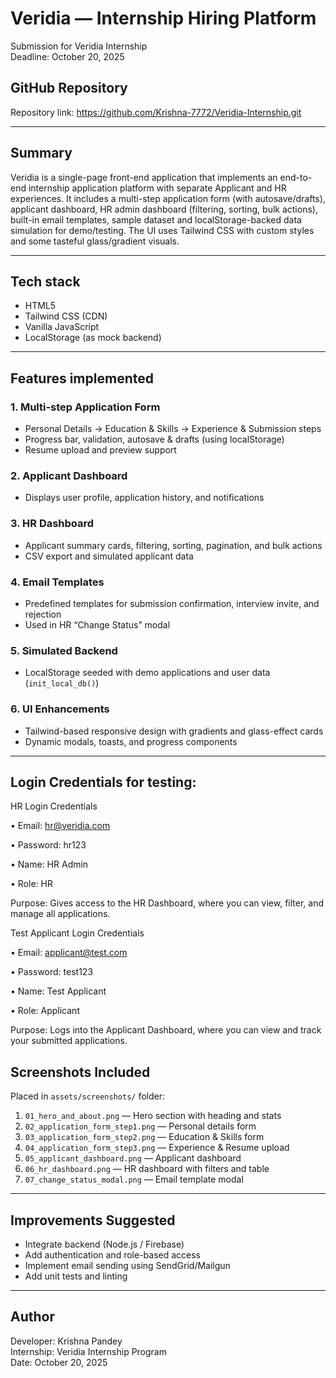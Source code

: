 ﻿# Veridia — Internship Hiring Platform  
Submission for Veridia Internship  
Deadline: October 20, 2025

## GitHub Repository
Repository link: https://github.com/Krishna-7772/Veridia-Internship.git

---

## Summary
Veridia is a single-page front-end application that implements an end-to-end internship application platform with separate Applicant and HR experiences. It includes a multi-step application form (with autosave/drafts), applicant dashboard, HR admin dashboard (filtering, sorting, bulk actions), built-in email templates, sample dataset and localStorage-backed data simulation for demo/testing. The UI uses Tailwind CSS with custom styles and some tasteful glass/gradient visuals.

---

## Tech stack
- HTML5
- Tailwind CSS (CDN)
- Vanilla JavaScript
- LocalStorage (as mock backend)

---

## Features implemented
### 1. Multi-step Application Form
- Personal Details → Education & Skills → Experience & Submission steps
- Progress bar, validation, autosave & drafts (using localStorage)
- Resume upload and preview support

### 2. Applicant Dashboard
- Displays user profile, application history, and notifications

### 3. HR Dashboard
- Applicant summary cards, filtering, sorting, pagination, and bulk actions
- CSV export and simulated applicant data

### 4. Email Templates
- Predefined templates for submission confirmation, interview invite, and rejection
- Used in HR “Change Status” modal

### 5. Simulated Backend
- LocalStorage seeded with demo applications and user data (`init_local_db()`)

### 6. UI Enhancements
- Tailwind-based responsive design with gradients and glass-effect cards
- Dynamic modals, toasts, and progress components


---

## Login Credentials for testing:
HR Login Credentials

• Email: hr@veridia.com

• Password: hr123

• Name: HR Admin

• Role: HR

Purpose: Gives access to the HR Dashboard, where you can view, filter, and manage all applications.

Test Applicant Login Credentials

• Email: applicant@test.com

• Password: test123

• Name: Test Applicant

• Role: Applicant

Purpose: Logs into the Applicant Dashboard, where you can view and track your submitted applications.


## Screenshots Included
Placed in `assets/screenshots/` folder:

1. `01_hero_and_about.png` — Hero section with heading and stats  
2. `02_application_form_step1.png` — Personal details form  
3. `03_application_form_step2.png` — Education & Skills form  
4. `04_application_form_step3.png` — Experience & Resume upload  
5. `05_applicant_dashboard.png` — Applicant dashboard  
6. `06_hr_dashboard.png` — HR dashboard with filters and table  
7. `07_change_status_modal.png` — Email template modal

---

## Improvements Suggested
- Integrate backend (Node.js / Firebase)
- Add authentication and role-based access
- Implement email sending using SendGrid/Mailgun
- Add unit tests and linting

---

## Author
Developer: Krishna Pandey  
Internship: Veridia Internship Program  
Date: October 20, 2025


